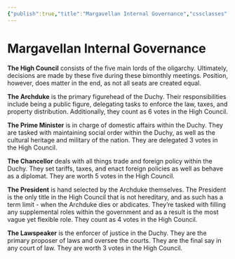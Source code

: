 ```yaml
---
{"publish":true,"title":"Margavellan Internal Governance","cssclasses":""}
---
```



# Margavellan Internal Governance

**The High Council** consists of the five main lords of the oligarchy. Ultimately, decisions are made by these five during these bimonthly meetings. Position, however, does matter in the end, as not all seats are created equal.

**The Archduke** is the primary figurehead of the Duchy. Their responsibilities include being a public figure, delegating tasks to enforce the law, taxes, and property distribution. Additionally, they count as 6 votes in the High Council.

**The Prime Minister** is in charge of domestic affairs within the Duchy. They are tasked with maintaining social order within the Duchy, as well as the cultural heritage and military of the nation. They are delegated 3 votes in the High Council.

**The Chancellor** deals with all things trade and foreign policy within the Duchy. They set tariffs, taxes, and enact foreign policies as well as behave as a diplomat. They are worth 5 votes in the High Council.

**The President** is hand selected by the Archduke themselves. The President is the only title in the High Council that is not hereditary, and as such has a term limit - when the Archduke dies or abdicates. They’re tasked with filling any supplemental roles within the government and as a result is the most vague yet flexible role. They count as 4 votes in the High Council.

**The Lawspeaker** is the enforcer of justice in the Duchy. They are the primary proposer of laws and oversee the courts. They are the final say in any court of law. They are worth 3 votes in the High Council.
